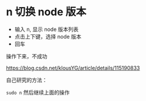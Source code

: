 # n 切换 node 版本

- 输入 n, 显示 node 版本列表
- 点击上下键，选择 node 版本
- 回车

操作下来，不成功

https://blog.csdn.net/klousYG/article/details/115190833

自己研究的方法：

`sudo n` 然后继续上面的操作
